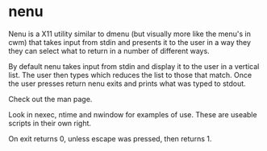 nenu
==========

Nenu is a X11 utility similar to dmenu (but visually more like the menu's in 
cwm) that takes input from stdin and presents it to the user in a way they they
can select what to return in a number of different ways.

By default nenu takes input from stdin and display it to the user in a vertical
list. The user then types which reduces the list to those that match. Once the 
user presses return nenu exits and prints what was typed to stdout.

Check out the man page.

Look in nexec, ntime and nwindow for examples of use. These are useable scripts
in their own right.

On exit returns 0, unless escape was pressed, then returns 1.
